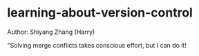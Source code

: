 # learning-about-version-control
Author: Shiyang Zhang (Harry)

"Solving merge conflicts takes conscious effort, but I can do it!